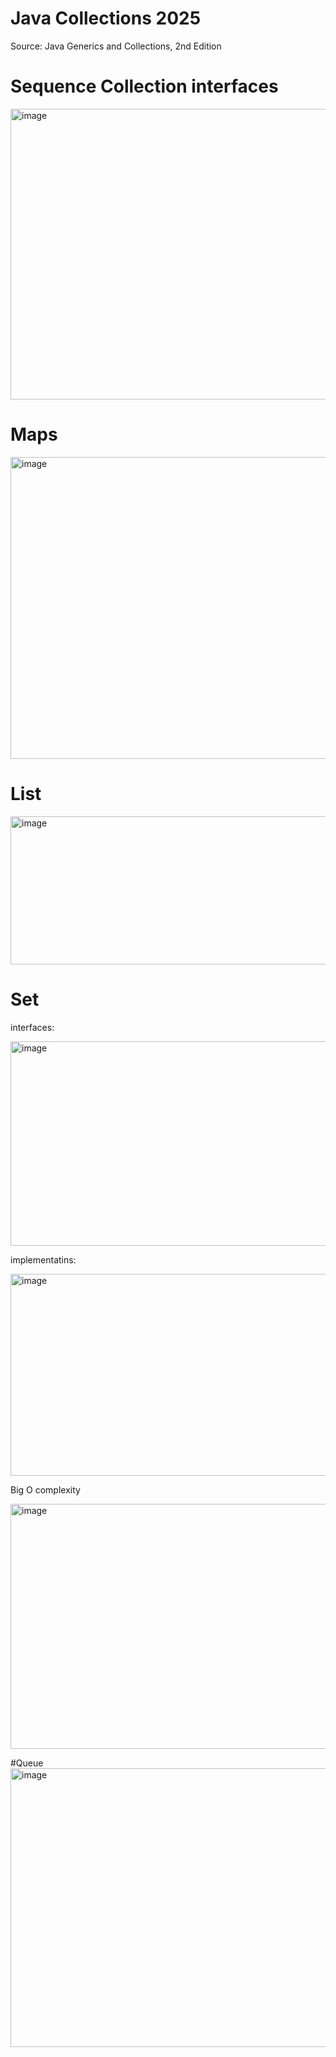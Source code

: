 # Java Collections 2025
Source: Java Generics and Collections, 2nd Edition

# Sequence Collection interfaces

<img width="647" height="465" alt="image" src="https://github.com/user-attachments/assets/adae4a02-58c9-45b4-b5e6-32fb2fc028c7" />


# Maps
<img width="685" height="483" alt="image" src="https://github.com/user-attachments/assets/cd15d113-d00f-485f-bc77-cbec1000ca75" />


# List

<img width="677" height="237" alt="image" src="https://github.com/user-attachments/assets/53ec8dfc-482b-4c97-8425-f9c94545d33b" />


# Set
interfaces:

<img width="696" height="327" alt="image" src="https://github.com/user-attachments/assets/3a003898-273d-4084-9f4c-43a989d856a1" />

implementatins:

<img width="1171" height="323" alt="image" src="https://github.com/user-attachments/assets/87810d80-c6f2-4377-b52d-581b38949af2" />


Big O complexity

<img width="642" height="392" alt="image" src="https://github.com/user-attachments/assets/249103e5-e38e-41f4-93bb-725809734bb0" />


#Queue
<img width="669" height="446" alt="image" src="https://github.com/user-attachments/assets/392d0dfa-478d-4f0d-92f3-97d21de613fe" />
